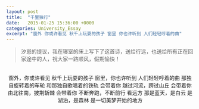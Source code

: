 ```yaml
---
layout: post
title:  "千里独行"
date:   2015-01-25 15:36:00 +0000
categories: University_Essay
excerpt: "窗外 你或许看见 秋千上玩耍的孩子 窗里 你也许听到 人们轻轻哼着的曲"
---
```


<div>
<blockquote class='quote-style'>
汐崽的提议，我在寝室的床上写下了这首诗，送给行远，也送给所有正在回家途中的人，祝大家一路顺风，假期愉快！
</blockquote>
<br>
</div>

<div align='center'>
窗外，你或许看见
秋千上玩耍的孩子
窗里，你也许听到
人们轻轻哼着的曲
那独自旋转着的车轮
和那独自歌唱着的铁轨
会带着你
越过河流，跨过山丘
会带着你
由北往南，披荆斩棘
会带着你
不断奔跑，不断前行
看远方
那是蓝天，是白云
是湖泊，是森林
是一切美梦开始的地方
</div>